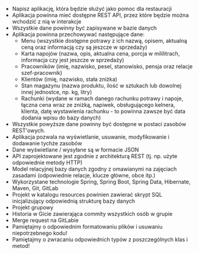 - Napisz aplikację, która będzie służyć jako pomoc dla restauracji
- Aplikacja powinna mieć dostępne REST API, przez które będzie można wchodzić z nią w interakcje
- Wszystkie dane powinny być zapisywane w bazie danych
- Aplikacja powinna przechowywać następujące dane:
    - Menu (wszystkie dostępne potrawy z ich nazwą, opisem, aktualną ceną oraz informacją czy są jeszcze w sprzedaży)
    - Karta napojów (nazwa, opis, aktualna cena, porcja w mililitrach, informacja czy jest jeszcze w sprzedaży)
    - Pracowników (imię, nazwisko, pesel, stanowisko, pensja oraz relacje szef-pracownik)
    - Klientów (imię, nazwisko, stała zniżka)
    - Stan magazynu (nazwa produktu, ilość w sztukach lub dowolnej innej jednostce, np. kg, litry)
    - Rachunki (wydane w ramach danego rachunku potrawy i napoje, łączna cena wraz ze zniżką, napiwek, obsługującego kelnera, klienta, datę wystawienia rachunku - to powinna zawsze być data dodania wpisu do bazy danych)
- Wszystkie powyższe dane powinny być dostępne w postaci zasobów REST'owych. 
- Aplikacja pozwala na wyświetlanie, usuwanie, modyfikowanie i dodawanie tychże zasobów
- Dane wyświetlane / wysyłane są w formacie JSON
- API zaprojektowane jest zgodnie z architekturą REST (tj. np. użyte odpowiednie metody HTTP)
- Model relacyjnej bazy danych zgodny z omawianymi na zajęciach zasadami (odpowiednie relacje, klucze główne, obce itp.)
- Wykorzystane technologie Spring, Spring Boot, Spring Data, Hibernate, Maven, Git, GitLab
- Projekt w katalogu resources powinien zawierać skrypt SQL inicjalizujący odpowiednią strukturę bazy danych
- Projekt grupowy
- Historia w Gicie zawierająca commity wszystkich osób w grupie
- Merge request na GitLabie
- Pamiętajmy o odpowiednim formatowaniu plików i usuwaniu niepotrzebnego kodu!
- Pamiętajmy o zwracaniu odpowiednich typów z poszczególnych klas i metod!